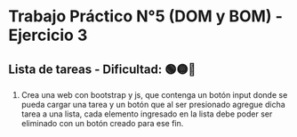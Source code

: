 # Trabajo Práctico N°5 (DOM y BOM) - Ejercicio 3
##  Lista de tareas - Dificultad:  🟢🟡🔴

1. Crea una web con bootstrap y js, que contenga un botón input donde se pueda cargar una tarea y un botón que al ser presionado agregue dicha tarea a una lista, cada elemento ingresado en la lista debe poder ser eliminado con un botón creado para ese fin. 